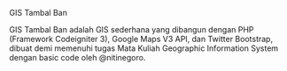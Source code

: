 GIS Tambal Ban

GIS Tambal Ban adalah GIS sederhana yang dibangun dengan PHP (Framework Codeigniter 3), Google Maps V3 API, dan Twitter Bootstrap, dibuat demi memenuhi tugas Mata Kuliah Geographic Information System dengan basic code oleh @nitinegoro.


